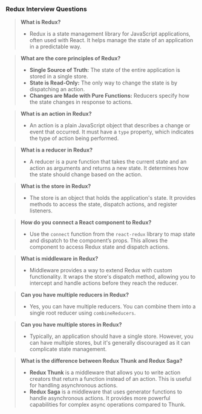 
### Redux Interview Questions

> **What is Redux?**
> - Redux is a state management library for JavaScript applications, often used with React. It helps manage the state of an application in a predictable way.

> **What are the core principles of Redux?**
> - **Single Source of Truth:** The state of the entire application is stored in a single store.
> - **State is Read-Only:** The only way to change the state is by dispatching an action.
> - **Changes are Made with Pure Functions:** Reducers specify how the state changes in response to actions.

> **What is an action in Redux?**
> - An action is a plain JavaScript object that describes a change or event that occurred. It must have a `type` property, which indicates the type of action being performed.

> **What is a reducer in Redux?**
> - A reducer is a pure function that takes the current state and an action as arguments and returns a new state. It determines how the state should change based on the action.

> **What is the store in Redux?**
> - The store is an object that holds the application's state. It provides methods to access the state, dispatch actions, and register listeners.

> **How do you connect a React component to Redux?**
> - Use the `connect` function from the `react-redux` library to map state and dispatch to the component’s props. This allows the component to access Redux state and dispatch actions.

> **What is middleware in Redux?**
> - Middleware provides a way to extend Redux with custom functionality. It wraps the store's dispatch method, allowing you to intercept and handle actions before they reach the reducer.

> **Can you have multiple reducers in Redux?**
> - Yes, you can have multiple reducers. You can combine them into a single root reducer using `combineReducers`.

> **Can you have multiple stores in Redux?**
> - Typically, an application should have a single store. However, you can have multiple stores, but it's generally discouraged as it can complicate state management.

> **What is the difference between Redux Thunk and Redux Saga?**
> - **Redux Thunk** is a middleware that allows you to write action creators that return a function instead of an action. This is useful for handling asynchronous actions.
> - **Redux Saga** is a middleware that uses generator functions to handle asynchronous actions. It provides more powerful capabilities for complex async operations compared to Thunk.
